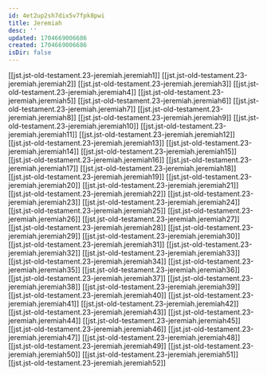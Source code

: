 ```yaml
---
id: 4et2up2sh7dix5v7fpk8pwi
title: Jeremiah
desc: ''
updated: 1704669006686
created: 1704669006686
isDir: false
---
```

[[jst.jst-old-testament.23-jeremiah.jeremiah1]]
[[jst.jst-old-testament.23-jeremiah.jeremiah2]]
[[jst.jst-old-testament.23-jeremiah.jeremiah3]]
[[jst.jst-old-testament.23-jeremiah.jeremiah4]]
[[jst.jst-old-testament.23-jeremiah.jeremiah5]]
[[jst.jst-old-testament.23-jeremiah.jeremiah6]]
[[jst.jst-old-testament.23-jeremiah.jeremiah7]]
[[jst.jst-old-testament.23-jeremiah.jeremiah8]]
[[jst.jst-old-testament.23-jeremiah.jeremiah9]]
[[jst.jst-old-testament.23-jeremiah.jeremiah10]]
[[jst.jst-old-testament.23-jeremiah.jeremiah11]]
[[jst.jst-old-testament.23-jeremiah.jeremiah12]]
[[jst.jst-old-testament.23-jeremiah.jeremiah13]]
[[jst.jst-old-testament.23-jeremiah.jeremiah14]]
[[jst.jst-old-testament.23-jeremiah.jeremiah15]]
[[jst.jst-old-testament.23-jeremiah.jeremiah16]]
[[jst.jst-old-testament.23-jeremiah.jeremiah17]]
[[jst.jst-old-testament.23-jeremiah.jeremiah18]]
[[jst.jst-old-testament.23-jeremiah.jeremiah19]]
[[jst.jst-old-testament.23-jeremiah.jeremiah20]]
[[jst.jst-old-testament.23-jeremiah.jeremiah21]]
[[jst.jst-old-testament.23-jeremiah.jeremiah22]]
[[jst.jst-old-testament.23-jeremiah.jeremiah23]]
[[jst.jst-old-testament.23-jeremiah.jeremiah24]]
[[jst.jst-old-testament.23-jeremiah.jeremiah25]]
[[jst.jst-old-testament.23-jeremiah.jeremiah26]]
[[jst.jst-old-testament.23-jeremiah.jeremiah27]]
[[jst.jst-old-testament.23-jeremiah.jeremiah28]]
[[jst.jst-old-testament.23-jeremiah.jeremiah29]]
[[jst.jst-old-testament.23-jeremiah.jeremiah30]]
[[jst.jst-old-testament.23-jeremiah.jeremiah31]]
[[jst.jst-old-testament.23-jeremiah.jeremiah32]]
[[jst.jst-old-testament.23-jeremiah.jeremiah33]]
[[jst.jst-old-testament.23-jeremiah.jeremiah34]]
[[jst.jst-old-testament.23-jeremiah.jeremiah35]]
[[jst.jst-old-testament.23-jeremiah.jeremiah36]]
[[jst.jst-old-testament.23-jeremiah.jeremiah37]]
[[jst.jst-old-testament.23-jeremiah.jeremiah38]]
[[jst.jst-old-testament.23-jeremiah.jeremiah39]]
[[jst.jst-old-testament.23-jeremiah.jeremiah40]]
[[jst.jst-old-testament.23-jeremiah.jeremiah41]]
[[jst.jst-old-testament.23-jeremiah.jeremiah42]]
[[jst.jst-old-testament.23-jeremiah.jeremiah43]]
[[jst.jst-old-testament.23-jeremiah.jeremiah44]]
[[jst.jst-old-testament.23-jeremiah.jeremiah45]]
[[jst.jst-old-testament.23-jeremiah.jeremiah46]]
[[jst.jst-old-testament.23-jeremiah.jeremiah47]]
[[jst.jst-old-testament.23-jeremiah.jeremiah48]]
[[jst.jst-old-testament.23-jeremiah.jeremiah49]]
[[jst.jst-old-testament.23-jeremiah.jeremiah50]]
[[jst.jst-old-testament.23-jeremiah.jeremiah51]]
[[jst.jst-old-testament.23-jeremiah.jeremiah52]]
